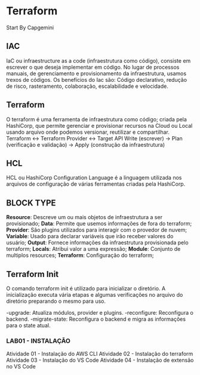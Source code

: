 # Terraform
Start By Capgemini

## IAC

IaC ou infraestructure as a code (infraestrutura como código), consiste em escrever o que deseja implementar em código.
No lugar de processos manuais, de gerenciamento e provisionamento da infraestrutura, usamos trexos de códigos.
Os benefícios do Iac são: Código declarativo, redução de risco, rasteramento, colaboração, escalabilidade e velocidade.

## Terraform

O terraform é uma ferramenta de infraestrutura como código; criada pela HashiCorp, que permite gerenciar e provisionar recursos na Cloud ou Local usando arquivo onde podemos versionar, reutilizar e compartilhar.
Terraform <-> Terraform Provider <-> Target API
Write (escrever) -> Plan (verificação e validação) -> Apply (construção da infraestrutura)

## HCL

HCL ou HashiCorp Configuration Language é a linguagem utilizada nos arquivos de configuração de várias ferramentas criadas pela HashiCorp.

## BLOCK TYPE
**Resource**: Descreve um ou mais objetos de infraestrutura a ser provisionado;
**Data**: Permite que usemos informações de fora do terraform;
**Provider**: São plugins utilizados para interagir com o provedor de nuvem;
**Variable**: Usado para declarar variáveis que irão receber valores do usuário;
**Output**: Fornece informações da infraestrutura provisionada pelo terraform;
**Locals**: Atribui valor a uma expressão;
**Module**: Conjunto de multiplos resources;
**Terraform**: Configuração do terraform;


## Terraform Init

O comando terraform init é utilizado para inicializar o diretório.
A inicialização executa vária etapas e algumas verificações no arquivo do diretório preparando o mesmo para uso.

-upgrade: Atualiza módulos, provider e plugins.
-reconfigure: Reconfigura o backend.
-migrate-state: Reconfigura o backend e migra as informações para o state atual.


### LAB01 - INSTALAÇÃO
Atividade 01 - Instalação do AWS CLI
Atividade 02 - Instalação do terraform
Atividade 03 - Instalação do VS Code 
Atividade 04 - Instalação de extensão no VS Code 
